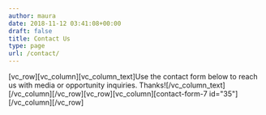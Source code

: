 ```yaml
---
author: maura
date: 2018-11-12 03:41:08+00:00
draft: false
title: Contact Us
type: page
url: /contact/
---
```


[vc_row][vc_column][vc_column_text]Use the contact form below to reach us with media or opportunity inquiries. Thanks![/vc_column_text][/vc_column][/vc_row][vc_row][vc_column][contact-form-7 id="35"][/vc_column][/vc_row]
